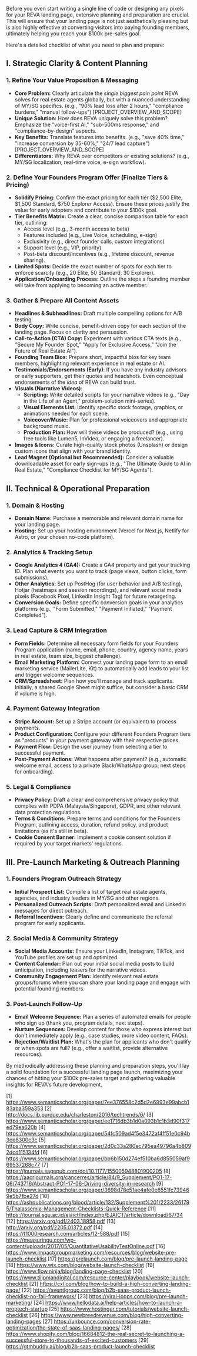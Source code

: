 Before you even start writing a single line of code or designing any pixels for your REVA landing page, extensive planning and preparation are crucial. This will ensure that your landing page is not just aesthetically pleasing but is also highly effective at converting visitors into paying founding members, ultimately helping you reach your $100k pre-sales goal.

Here's a detailed checklist of what you need to plan and prepare:

## I. Strategic Clarity & Content Planning

### 1. Refine Your Value Proposition & Messaging
-   **Core Problem:** Clearly articulate the *single biggest pain point* REVA solves for real estate agents globally, but with a nuanced understanding of MY/SG specifics. (e.g., "90% lead loss after 2 hours," "compliance burdens," "manual follow-ups") [PROJECT_OVERVIEW_AND_SCOPE]
-   **Unique Solution:** How does REVA uniquely solve this problem? Emphasize the "voice-first AI," "sub-500ms response," and "compliance-by-design" aspects.
-   **Key Benefits:** Translate features into benefits. (e.g., "save 40% time," "increase conversion by 35-60%," "24/7 lead capture") [PROJECT_OVERVIEW_AND_SCOPE]
-   **Differentiators:** Why REVA over competitors or existing solutions? (e.g., MY/SG localization, real-time voice, e-sign workflow).

### 2. Define Your Founders Program Offer (Finalize Tiers & Pricing)
-   **Solidify Pricing:** Confirm the exact pricing for each tier ($2,500 Elite, $1,500 Standard, $750 Explorer Access). Ensure these prices justify the value for early adopters and contribute to your $100k goal.
-   **Tier Benefits Matrix:** Create a clear, concise comparison table for each tier, outlining:
    *   Access level (e.g., 3-month access to beta)
    *   Features included (e.g., Live Voice, scheduling, e-sign)
    *   Exclusivity (e.g., direct founder calls, custom integrations)
    *   Support level (e.g., VIP, priority)
    *   Post-beta discount/incentives (e.g., lifetime discount, revenue sharing).
-   **Limited Spots:** Decide the exact number of spots for each tier to enforce scarcity (e.g., 20 Elite, 50 Standard, 30 Explorer).
-   **Application/Onboarding Process:** Outline the steps a founding member will take from applying to becoming an active member.

### 3. Gather & Prepare All Content Assets
-   **Headlines & Subheadlines:** Draft multiple compelling options for A/B testing.
-   **Body Copy:** Write concise, benefit-driven copy for each section of the landing page. Focus on clarity and persuasion.
-   **Call-to-Action (CTA) Copy:** Experiment with various CTA texts (e.g., "Secure My Founder Spot," "Apply for Exclusive Access," "Join the Future of Real Estate AI").
-   **Founding Team Bios:** Prepare short, impactful bios for key team members, highlighting relevant experience in real estate or AI.
-   **Testimonials/Endorsements (Early)**: If you have any industry advisors or early supporters, get their quotes and headshots. Even conceptual endorsements of the *idea* of REVA can build trust.
-   **Visuals (Narrative Videos)**:
    *   **Scripting:** Write detailed scripts for your narrative videos (e.g., "Day in the Life of an Agent," problem-solution mini-series).
    *   **Visual Elements List:** Identify specific stock footage, graphics, or animations needed for each scene.
    *   **Voiceover/Music:** Plan for professional voiceovers and appropriate background music.
    *   **Production Plan:** How will these videos be produced? (e.g., using free tools like Lumen5, InVideo, or engaging a freelancer).
-   **Images & Icons:** Curate high-quality stock photos (Unsplash) or design custom icons that align with your brand identity.
-   **Lead Magnet (Optional but Recommended):** Consider a valuable downloadable asset for early sign-ups (e.g., "The Ultimate Guide to AI in Real Estate," "Compliance Checklist for MY/SG Agents").

## II. Technical & Operational Preparation

### 1. Domain & Hosting
-   **Domain Name:** Purchase a memorable and relevant domain name for your landing page.
-   **Hosting:** Set up your hosting environment (Vercel for Next.js, Netlify for Astro, or your chosen no-code platform).

### 2. Analytics & Tracking Setup
-   **Google Analytics 4 (GA4):** Create a GA4 property and get your tracking ID. Plan what events you want to track (page views, button clicks, form submissions).
-   **Other Analytics:** Set up PostHog (for user behavior and A/B testing), Hotjar (heatmaps and session recordings), and relevant social media pixels (Facebook Pixel, LinkedIn Insight Tag) for future retargeting.
-   **Conversion Goals:** Define specific conversion goals in your analytics platforms (e.g., "Form Submitted," "Payment Initiated," "Payment Completed").

### 3. Lead Capture & CRM Integration
-   **Form Fields:** Determine all necessary form fields for your Founders Program application (name, email, phone, country, agency name, years in real estate, team size, biggest challenge).
-   **Email Marketing Platform:** Connect your landing page form to an email marketing service (MailerLite, Kit) to automatically add leads to your list and trigger welcome sequences.
-   **CRM/Spreadsheet:** Plan how you'll manage and track applicants. Initially, a shared Google Sheet might suffice, but consider a basic CRM if volume is high.

### 4. Payment Gateway Integration
-   **Stripe Account:** Set up a Stripe account (or equivalent) to process payments.
-   **Product Configuration:** Configure your different Founders Program tiers as "products" in your payment gateway with their respective prices.
-   **Payment Flow:** Design the user journey from selecting a tier to successful payment.
-   **Post-Payment Actions:** What happens after payment? (e.g., automatic welcome email, access to a private Slack/WhatsApp group, next steps for onboarding).

### 5. Legal & Compliance
-   **Privacy Policy:** Draft a clear and comprehensive privacy policy that complies with PDPA (Malaysia/Singapore), GDPR, and other relevant data protection regulations.
-   **Terms & Conditions:** Prepare terms and conditions for the Founders Program, outlining access, duration, refund policy, and product limitations (as it's still in beta).
-   **Cookie Consent Banner:** Implement a cookie consent solution if required by your target markets' regulations.

## III. Pre-Launch Marketing & Outreach Planning

### 1. Founders Program Outreach Strategy
-   **Initial Prospect List:** Compile a list of target real estate agents, agencies, and industry leaders in MY/SG and other regions.
-   **Personalized Outreach Scripts:** Draft personalized email and LinkedIn messages for direct outreach.
-   **Referral Incentives:** Clearly define and communicate the referral program for early applicants.

### 2. Social Media & Community Strategy
-   **Social Media Accounts:** Ensure your LinkedIn, Instagram, TikTok, and YouTube profiles are set up and optimized.
-   **Content Calendar:** Plan out your initial social media posts to build anticipation, including teasers for the narrative videos.
-   **Community Engagement Plan:** Identify relevant real estate groups/forums where you can share your landing page and engage with potential founding members.

### 3. Post-Launch Follow-Up
-   **Email Welcome Sequence:** Plan a series of automated emails for people who sign up (thank you, program details, next steps).
-   **Nurture Sequences:** Develop content for those who express interest but don't immediately apply (e.g., case studies, more video content, FAQs).
-   **Rejection/Waitlist Plan:** What's the plan for applicants who don't qualify or when spots are full? (e.g., offer a waitlist, provide alternative resources).

By methodically addressing these planning and preparation steps, you'll lay a solid foundation for a successful landing page launch, maximizing your chances of hitting your $100k pre-sales target and gathering valuable insights for REVA's future development.

[1] https://www.semanticscholar.org/paper/7ee376558c2d5d2e6993e99abcb183aba359a353
[2] http://docs.lib.purdue.edu/charleston/2016/techtrends/6/
[3] https://www.semanticscholar.org/paper/ee1716db3b1d0a093b1c1b3d90f317ed79ea620b
[4] https://www.semanticscholar.org/paper/54fc509ad4f5e3472af4ff51e0c94b3de8300c3c
[5] https://www.semanticscholar.org/paper/2d0c33a280ec795ea49796a4b8092dcd115134fd
[6] https://www.semanticscholar.org/paper/bb6b150d274ef510ba6d855059af969537268c77
[7] https://journals.sagepub.com/doi/10.1177/155005948801900205
[8] https://aacrjournals.org/cancerres/article/84/9_Supplement/PO1-17-06/743716/Abstract-PO1-17-06-Driving-diversity-in-research
[9] https://www.semanticscholar.org/paper/3698d78e51ae4afe0e6551fc739469e5b7fbe27d
[10] https://ashpublications.org/blood/article/132/Supplement%201/2233/261795/Thalassemia-Management-Checklists-Quick-Reference
[11] https://journal.sgu.ac.id/ejaict/index.php/EJAICT/article/download/67/34
[12] https://arxiv.org/pdf/2403.18958.pdf
[13] http://arxiv.org/pdf/2205.01372.pdf
[14] https://f1000research.com/articles/12-588/pdf
[15] https://measuringu.com/wp-content/uploads/2017/05/QuantitativeUsabilityTestOnline.pdf
[16] https://www.impactgroupmarketing.com/resources/blog/website-pre-launch-checklist
[17] https://prelaunch.com/blog/pre-launch-landing-page
[18] https://www.wix.com/blog/website-launch-checklist
[19] https://www.flow.ninja/blog/landing-page-checklist
[20] https://www.tilipmandigital.com/resource-center/playbook/website-launch-checklist
[21] https://cxl.com/blog/how-to-build-a-high-converting-landing-page/
[22] https://aventigroup.com/blog/b2b-saas-product-launch-checklist-no-fail-framework/
[23] https://viral-loops.com/blog/pre-launch-marketing/
[24] https://www.hellodata.ai/help-articles/how-to-launch-a-proptech-startup
[25] https://www.hostinger.com/tutorials/website-launch-checklist
[26] https://www.newbreedrevenue.com/blog/high-converting-landing-pages
[27] https://unbounce.com/conversion-rate-optimization/the-state-of-saas-landing-pages/
[28] https://www.shopify.com/blog/16684812-the-real-secret-to-launching-a-successful-store-to-thousands-of-excited-customers
[29] https://gtmbuddy.ai/blog/b2b-saas-product-launch-checklist